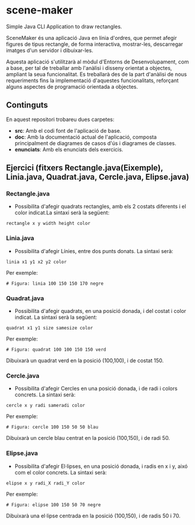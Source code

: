 # scene-maker
Simple Java CLI Application to draw rectangles.

SceneMaker és una aplicació Java en línia d'ordres, que permet afegir figures de tipus rectangle, de forma interactiva, mostrar-les, descarregar imatges d'un servidor i dibuixar-les.

Aquesta aplicació s'utilitzarà al mòdul d'Entorns de Desenvolupament, com a base, per tal de treballar amb l'anàlisi i disseny orientat a objectes, ampliant la seua funcionalitat. Es treballarà des de la part d'anàlisi de nous requeriments fins la implementació d'aquestes funcionalitats, reforçant alguns aspectes de programació orientada a objectes.

## Continguts

En aquest repositori trobareu dues carpetes:

* **src**: Amb el codi font de l'aplicació de base.
* **doc**: Amb la documentació actual de l'aplicació, composta principalment de diagrames de casos d'ús i diagrames de classes.
* **enunciats**: Amb els enunciats dels exercicis.

## Ejercici (fitxers Rectangle.java(Eixemple), Linia.java, Quadrat.java, Cercle.java, Elipse.java)

### Rectangle.java 
- Possibilita d'afegir quadrats rectangles, amb els 2 costats diferents i el color indicat.La sintaxi serà la següent:
```
rectangle x y width height color
```


### Linia.java 
- Possibilita d'afegir Línies, entre dos punts donats. La sintaxi serà:

```
linia x1 y1 x2 y2 color
```

Per exemple:

```
# Figura: linia 100 150 150 170 negre
```

### Quadrat.java 

- Possibilita d'afegir quadrats, en una posició donada, i del costat i color indicat. La sintaxi serà la següent:

```
quadrat x1 y1 size samesize color
```

Per exemple:

```
# Figura: quadrat 100 100 150 150 verd
```

Dibuixarà un quadrat verd en la posició (100,100), i de costat 150.

### Cercle.java 
- Possibilita d'afegir Cercles en una posició donada, i de radi i colors concrets. La sintaxi serà:

```
cercle x y radi sameradi color
```

Per exemple:

```
# Figura: cercle 100 150 50 50 blau
```

Dibuixarà un cercle blau centrat en la posició (100,150), i de radi 50.


### Elipse.java 
- Possibilita d'afegir El·lipses, en una posició donada, i radis en x i y, aixó com el color concrets. La sintaxi serà:

```
elipse x y radi_X radi_Y color
```

Per exemple:

```
# Figura: elipse 100 150 50 70 negre
```

Dibuixarà una el·lipse centrada en la posició (100,150), i de radis 50 i 70.

